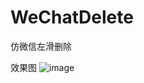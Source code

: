 # WeChatDelete
仿微信左滑删除

效果图
![image](https://github.com/SPStore/WeChatDelete/blob/master/Gif/未命名.gif)
